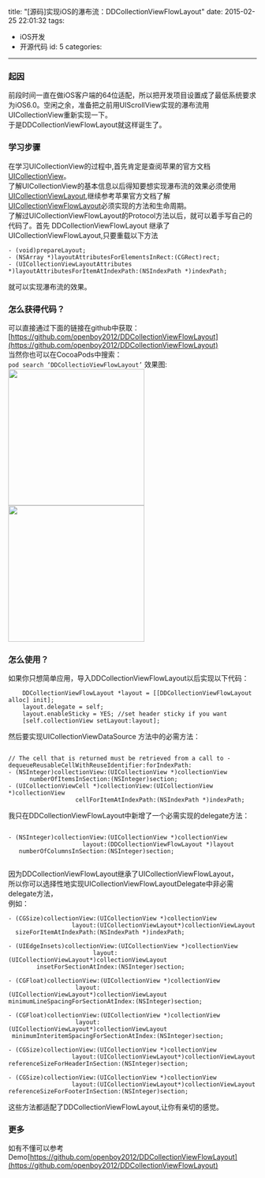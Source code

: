 title: "[源码]实现iOS的瀑布流：DDCollectionViewFlowLayout"
date: 2015-02-25 22:01:32
tags: 
- iOS开发
- 开源代码
id: 5
categories: 
---
### 起因
前段时间一直在做iOS客户端的64位适配，所以把开发项目设置成了最低系统要求为iOS6.0。空闲之余，准备把之前用UIScrollView实现的瀑布流用UICollectionView重新实现一下。  
于是DDCollectionViewFlowLayout就这样诞生了。  
<!--more-->
### 学习步骤
在学习UICollectionView的过程中,首先肯定是查阅苹果的官方文档[UICollectionView](https://developer.apple.com/library/ios/documentation/UIKit/Reference/UICollectionView_class/index.html#//apple_ref/swift/cl/UICollectionView)。  
了解UICollectionView的基本信息以后得知要想实现瀑布流的效果必须使用[UICollectionViewLayout](https://developer.apple.com/library/ios/documentation/UIKit/Reference/UICollectionViewLayout_class/index.html#//apple_ref/doc/c_ref/UICollectionViewLayout),继续参考苹果官方文档了解[UICollectionViewFlowLayout](https://developer.apple.com/library/ios/documentation/UIKit/Reference/UICollectionViewFlowLayout_class/index.html#//apple_ref/occ/cl/UICollectionViewFlowLayout)必须实现的方法和生命周期。   
了解过UICollectionViewFlowLayout的Protocol方法以后，就可以着手写自己的代码了。首先 DDCollectionViewFlowLayout 继承了UICollectionViewFlowLayout,只要重载以下方法
``` objc
- (void)prepareLayout;  
- (NSArray *)layoutAttributesForElementsInRect:(CGRect)rect;   
- (UICollectionViewLayoutAttributes *)layoutAttributesForItemAtIndexPath:(NSIndexPath *)indexPath;  
```
就可以实现瀑布流的效果。  
### 怎么获得代码？
可以直接通过下面的链接在github中获取：  
[https://github.com/openboy2012/DDCollectionViewFlowLayout](https://github.com/openboy2012/DDCollectionViewFlowLayout)   
当然你也可以在CocoaPods中搜索：  
` pod search ‘DDCollectioViewFlowLayout’ `
效果图:
<img src="http://ipa-download.qiniudn.com/effect1.gif" width="276"/> <img src="http://ipa-download.qiniudn.com/effect2.gif" width="276"/>
### 怎么使用？

如果你只想简单应用，导入DDCollectionViewFlowLayout以后实现以下代码：

``` objc
    DDCollectionViewFlowLayout *layout = [[DDCollectionViewFlowLayout alloc] init];  
    layout.delegate = self;  
    layout.enableSticky = YES; //set header sticky if you want
    [self.collectionView setLayout:layout];  
```

然后要实现UICollectionViewDataSource 方法中的必需方法：
``` objc

// The cell that is returned must be retrieved from a call to -dequeueReusableCellWithReuseIdentifier:forIndexPath:  
- (NSInteger)collectionView:(UICollectionView *)collectionView
      numberOfItemsInSection:(NSInteger)section;
- (UICollectionViewCell *)collectionView:(UICollectionView *)collectionView 
                   cellForItemAtIndexPath:(NSIndexPath *)indexPath; 
```

 我只在DDCollectionViewFlowLayout中新增了一个必需实现的delegate方法：  
``` objc

- (NSInteger)collectionView:(UICollectionView *)collectionView 
                     layout:(DDCollectionViewFlowLayout *)layout
   numberOfColumnsInSection:(NSInteger)section;  
    
```

因为DDCollectionViewFlowLayout继承了UICollectionViewFlowLayout，  
所以你可以选择性地实现UICollectionViewFlowLayoutDelegate中非必需delegate方法，  
例如：  
``` objc
- (CGSize)collectionView:(UICollectionView *)collectionView  
                  layout:(UICollectionViewLayout*)collectionViewLayout 
  sizeForItemAtIndexPath:(NSIndexPath *)indexPath;

- (UIEdgeInsets)collectionView:(UICollectionView *)collectionView  
                        layout:(UICollectionViewLayout*)collectionViewLayout 
        insetForSectionAtIndex:(NSInteger)section;

- (CGFloat)collectionView:(UICollectionView *)collectionView 
                   layout:(UICollectionViewLayout*)collectionViewLayout
minimumLineSpacingForSectionAtIndex:(NSInteger)section;

- (CGFloat)collectionView:(UICollectionView *)collectionView 
                   layout:(UICollectionViewLayout*)collectionViewLayout
 minimumInteritemSpacingForSectionAtIndex:(NSInteger)section;

- (CGSize)collectionView:(UICollectionView *)collectionView 
                  layout:(UICollectionViewLayout*)collectionViewLayout
referenceSizeForHeaderInSection:(NSInteger)section;

- (CGSize)collectionView:(UICollectionView *)collectionView 
                  layout:(UICollectionViewLayout*)collectionViewLayout
referenceSizeForFooterInSection:(NSInteger)section;

```
这些方法都适配了DDCollectionViewFlowLayout,让你有亲切的感觉。  

### 更多
如有不懂可以参考Demo[https://github.com/openboy2012/DDCollectionViewFlowLayout](https://github.com/openboy2012/DDCollectionViewFlowLayout)

